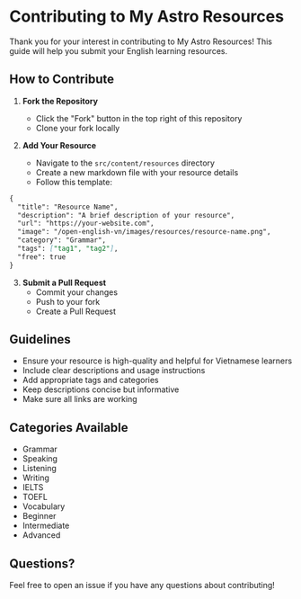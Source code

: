 # Contributing to My Astro Resources

Thank you for your interest in contributing to My Astro Resources! This guide will help you submit your English learning resources.

## How to Contribute

1. **Fork the Repository**
   - Click the "Fork" button in the top right of this repository
   - Clone your fork locally

2. **Add Your Resource**
   - Navigate to the `src/content/resources` directory
   - Create a new markdown file with your resource details
   - Follow this template:

```markdown
{
  "title": "Resource Name",
  "description": "A brief description of your resource",
  "url": "https://your-website.com",
  "image": "/open-english-vn/images/resources/resource-name.png",
  "category": "Grammar",
  "tags": ["tag1", "tag2"],
  "free": true
}

```

3. **Submit a Pull Request**
   - Commit your changes
   - Push to your fork
   - Create a Pull Request

## Guidelines

- Ensure your resource is high-quality and helpful for Vietnamese learners
- Include clear descriptions and usage instructions
- Add appropriate tags and categories
- Keep descriptions concise but informative
- Make sure all links are working

## Categories Available

- Grammar
- Speaking
- Listening
- Writing
- IELTS
- TOEFL
- Vocabulary
- Beginner
- Intermediate
- Advanced

## Questions?

Feel free to open an issue if you have any questions about contributing! 
